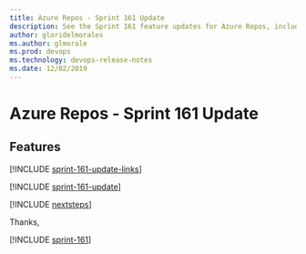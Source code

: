 ```yaml
---
title: Azure Repos - Sprint 161 Update
description: See the Sprint 161 feature updates for Azure Repos, including next steps.
author: gloridelmorales
ms.author: glmorale
ms.prod: devops
ms.technology: devops-release-notes
ms.date: 12/02/2019
---
```


# Azure Repos - Sprint 161 Update

## Features

[!INCLUDE [sprint-161-update-links](../includes/repos/sprint-161-update-links.md)]

[!INCLUDE [sprint-161-update](../includes/repos/sprint-161-update.md)]

[!INCLUDE [nextsteps](../includes/nextsteps.md)]

Thanks,

[!INCLUDE [sprint-161](../includes/signer/sprint-161.md)]
